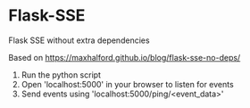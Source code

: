 # Flask-SSE
Flask SSE without extra dependencies 

Based on https://maxhalford.github.io/blog/flask-sse-no-deps/

1. Run the python script
2. Open 'localhost:5000' in your browser to listen for events
3. Send events using 'localhost:5000/ping/<event_data>'
